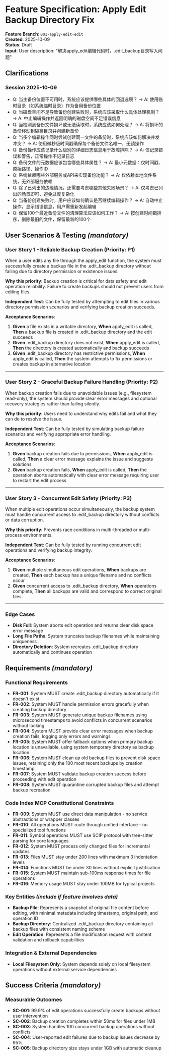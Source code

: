 # Feature Specification: Apply Edit Backup Directory Fix

**Feature Branch**: `001-apply-edit-edit`  
**Created**: 2025-10-09  
**Status**: Draft  
**Input**: User description: "解决apply_edit编辑代码时，.edit_backup目录写入问题"

## Clarifications

### Session 2025-10-09

- Q: 当主备份位置不可用时，系统应该提供哪些具体的回退选项？ → A: 使用临时目录（如系统临时目录）作为备用备份位置
- Q: 当磁盘空间不足导致备份创建失败时，系统应该采取什么具体处理机制？ → A: 中止编辑操作并返回明确的磁盘空间不足错误信息
- Q: 当检测到备份文件损坏或无法读取时，系统应该如何处理？ → A: 将损坏的备份移动到隔离目录并创建新备份
- Q: 当多个编辑操作同时尝试创建同一文件的备份时，系统应该如何解决并发冲突？ → A: 使用微秒级时间戳确保每个备份文件名唯一，无锁操作
- Q: 备份操作应该记录什么级别的详细日志信息用于故障排除？ → A: 仅记录错误和警告，正常操作不记录日志
- Q: 备份文件的元数据应该包含哪些具体属性？ → A: 最小元数据：仅时间戳、原始路径、操作ID
- Q: 系统依赖哪些外部服务或API来实现备份功能？ → A: 仅依赖本地文件系统，无外部服务依赖
- Q: 除了已列出的边缘情况，还需要考虑哪些其他失败场景？ → A: 仅考虑已列出的场景即可，避免过度复杂化
- Q: 当备份创建失败时，用户应该如何确认是否继续编辑操作？ → A: 自动中止操作，显示错误信息，用户需重新发起编辑
- Q: 保留100个最近备份文件的清理算法应该如何工作？ → A: 按创建时间戳排序，删除最旧的文件，保留最新的100个

## User Scenarios & Testing *(mandatory)*

### User Story 1 - Reliable Backup Creation (Priority: P1)

When a user edits any file through the apply_edit function, the system must successfully create a backup file in the .edit_backup directory without failing due to directory permission or existence issues.

**Why this priority**: Backup creation is critical for data safety and edit operation reliability. Failure to create backups should not prevent users from editing files.

**Independent Test**: Can be fully tested by attempting to edit files in various directory permission scenarios and verifying backup creation succeeds.

**Acceptance Scenarios**:

1. **Given** a file exists in a writable directory, **When** apply_edit is called, **Then** a backup file is created in .edit_backup directory and the edit succeeds
2. **Given** .edit_backup directory does not exist, **When** apply_edit is called, **Then** the directory is created automatically and backup succeeds
3. **Given** .edit_backup directory has restrictive permissions, **When** apply_edit is called, **Then** the system attempts to fix permissions or creates backup in alternative location

---

### User Story 2 - Graceful Backup Failure Handling (Priority: P2)

When backup creation fails due to unavoidable issues (e.g., filesystem read-only), the system should provide clear error messages and optional recovery strategies rather than failing silently.

**Why this priority**: Users need to understand why edits fail and what they can do to resolve the issue.

**Independent Test**: Can be fully tested by simulating backup failure scenarios and verifying appropriate error handling.

**Acceptance Scenarios**:

1. **Given** backup creation fails due to permissions, **When** apply_edit is called, **Then** a clear error message explains the issue and suggests solutions
2. **Given** backup creation fails, **When** apply_edit is called, **Then** the operation aborts automatically with clear error message requiring user to restart the edit process

---

### User Story 3 - Concurrent Edit Safety (Priority: P3)

When multiple edit operations occur simultaneously, the backup system must handle concurrent access to .edit_backup directory without conflicts or data corruption.

**Why this priority**: Prevents race conditions in multi-threaded or multi-process environments.

**Independent Test**: Can be fully tested by running concurrent edit operations and verifying backup integrity.

**Acceptance Scenarios**:

1. **Given** multiple simultaneous edit operations, **When** backups are created, **Then** each backup has a unique filename and no conflicts occur
2. **Given** concurrent access to .edit_backup directory, **When** operations complete, **Then** all backups are valid and correspond to correct original files

---

### Edge Cases

- **Disk Full**: System aborts edit operation and returns clear disk space error message
- **Long File Paths**: System truncates backup filenames while maintaining uniqueness
- **Directory Deletion**: System recreates .edit_backup directory automatically and continues operation

## Requirements *(mandatory)*

### Functional Requirements

- **FR-001**: System MUST create .edit_backup directory automatically if it doesn't exist
- **FR-002**: System MUST handle permission errors gracefully when creating backup directory
- **FR-003**: System MUST generate unique backup filenames using microsecond timestamps to avoid conflicts in concurrent scenarios without locking
- **FR-004**: System MUST provide clear error messages when backup creation fails, logging only errors and warnings
- **FR-005**: System MUST offer fallback options when primary backup location is unavailable, using system temporary directory as backup location
- **FR-006**: System MUST clean up old backup files to prevent disk space issues, retaining only the 100 most recent backups by creation timestamp
- **FR-007**: System MUST validate backup creation success before proceeding with edit operation
- **FR-008**: System MUST quarantine corrupted backup files and attempt backup recreation

### Code Index MCP Constitutional Constraints

- **FR-009**: System MUST use direct data manipulation - no service abstractions or wrapper classes
- **FR-010**: All operations MUST route through unified interface - no specialized tool functions
- **FR-011**: Symbol operations MUST use SCIP protocol with tree-sitter parsing for core languages
- **FR-012**: System MUST process only changed files for incremental updates
- **FR-013**: Files MUST stay under 200 lines with maximum 3 indentation levels
- **FR-014**: Functions MUST be under 30 lines without explicit justification
- **FR-015**: System MUST maintain sub-100ms response times for file operations
- **FR-016**: Memory usage MUST stay under 100MB for typical projects

### Key Entities *(include if feature involves data)*

- **Backup File**: Represents a snapshot of original file content before editing, with minimal metadata including timestamp, original path, and operation ID
- **Backup Directory**: Centralized .edit_backup directory containing all backup files with consistent naming scheme
- **Edit Operation**: Represents a file modification request with content validation and rollback capabilities

### Integration & External Dependencies

- **Local Filesystem Only**: System depends solely on local filesystem operations without external service dependencies

## Success Criteria *(mandatory)*

### Measurable Outcomes

- **SC-001**: 99.9% of edit operations successfully create backups without user intervention
- **SC-002**: Backup creation completes within 50ms for files under 1MB
- **SC-003**: System handles 100 concurrent backup operations without conflicts
- **SC-004**: User-reported edit failures due to backup issues decrease by 95%
- **SC-005**: Backup directory size stays under 1GB with automatic cleanup